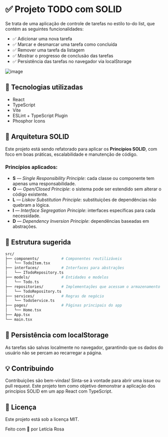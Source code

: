 # ✅ Projeto TODO com SOLID

Se trata de uma aplicação de controle de tarefas no estilo to-do list, que contém as seguintes funcionalidades:
- ✅ Adicionar uma nova tarefa  
- ✅ Marcar e desmarcar uma tarefa como concluída  
- ✅ Remover uma tarefa da listagem 
- ✅ Mostrar o progresso de conclusão das tarefas
- ✅ Persistência das tarefas no navegador via localStorage

![image](https://github.com/LeticiaRosa/01-praticando-conceitos-reactjs-ts/assets/37852713/dcc8717e-08aa-4f93-85b1-83aafe58151f)

## 🚀 Tecnologias utilizadas

- React
- TypeScript
- Vite
- ESLint + TypeScript Plugin
- Phosphor Icons

## 🧠 Arquitetura SOLID

Este projeto está sendo refatorado para aplicar os **Princípios SOLID**, com foco em boas práticas, escalabilidade e manutenção de código.

### Princípios aplicados:

- **S** — *Single Responsibility Principle*: cada classe ou componente tem apenas uma responsabilidade.
- **O** — *Open/Closed Principle*: o sistema pode ser estendido sem alterar o código existente.
- **L** — *Liskov Substitution Principle*: substituições de dependências não quebram a lógica.
- **I** — *Interface Segregation Principle*: interfaces específicas para cada necessidade.
- **D** — *Dependency Inversion Principle*: dependências baseadas em abstrações.

## 📁 Estrutura sugerida

```bash
src/
├── components/          # Componentes reutilizáveis
│   └── TodoItem.tsx
├── interfaces/          # Interfaces para abstrações
│   └── ITodoRepository.ts
├── models/              # Entidades e modelos
│   └── Todo.ts
├── repositories/        # Implementações que acessam o armazenamento
│   └── TodoRepository.ts
├── services/            # Regras de negócio
│   └── TodoService.ts
├── pages/               # Páginas principais do app
│   └── Home.tsx
├── App.tsx
└── main.tsx
```

## 💾 Persistência com localStorage

As tarefas são salvas localmente no navegador, garantindo que os dados do usuário não se percam ao recarregar a página.

## 💡 Contribuindo
Contribuições são bem-vindas! Sinta-se à vontade para abrir uma issue ou pull request. Este projeto tem como objetivo demonstrar a aplicação dos princípios SOLID em um app React com TypeScript.

## 📝 Licença
Este projeto está sob a licença MIT.

Feito com 💜 por Letícia Rosa
